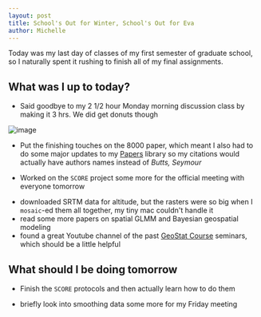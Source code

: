 ```yaml
---
layout: post
title: School's Out for Winter, School's Out for Eva
author: Michelle
---
```


Today was my last day of classes of my first semester of graduate school, so I naturally spent it rushing to finish all of my final assignments.

## What was I up to today?

* Said goodbye to my 2 1/2 hour Monday morning discussion class by making it 3 hrs. We did get donuts though

![image](https://i.imgur.com/AHZPXOL.gif)

* Put the finishing touches on the 8000 paper, which meant I also had to do some major updates to my [Papers](http://www.papersapp.com/mac/) library so my citations would actually have authors names instead of _Butts, Seymour_

* Worked on the `SCORE` project some more for the official meeting with everyone tomorrow
+ downloaded SRTM data for altitude, but the rasters were so big when I `mosaic`-ed them all together, my tiny mac couldn't handle it
+ read some more papers on spatial GLMM and Bayesian geospatial modeling
+ found a great Youtube channel of the past [GeoStat Course](http://geostat-course.org/node) seminars, which should be a little helpful

## What should I be doing tomorrow

* Finish the `SCORE` protocols and then actually learn how to do them

* briefly look into smoothing data some more for my Friday meeting

<i class="fa fa-code" style="color:pink"> </i>




